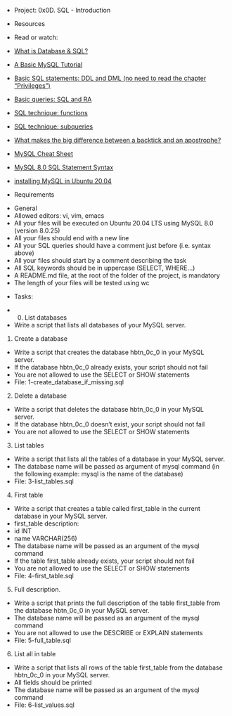 * Project: 0x0D. SQL - Introduction

* Resources
+ Read or watch:

+ [What is Database & SQL?](https://www.youtube.com/watch?v=FR4QIeZaPeM)
+ [A Basic MySQL Tutorial](https://www.digitalocean.com/community/tutorials/how-to-install-mysql-on-ubuntu-20-04)
+ [Basic SQL statements: DDL and DML (no need to read the chapter “Privileges”)](https://web.csulb.edu/colleges/coe/cecs/dbdesign/dbdesign.php?page=sql/ddldml.php)
+ [Basic queries: SQL and RA](https://web.csulb.edu/colleges/coe/cecs/dbdesign/dbdesign.php?page=sql/queries.php)
+ [SQL technique: functions](https://web.csulb.edu/colleges/coe/cecs/dbdesign/dbdesign.php?page=sql/functions.php)
+ [SQL technique: subqueries](https://web.csulb.edu/colleges/coe/cecs/dbdesign/dbdesign.php?page=sql/subqueries.php)
+ [What makes the big difference between a backtick and an apostrophe?](https://stackoverflow.com/questions/29402361/what-makes-the-big-difference-between-a-backtick-and-an-apostrophe/29402458)
+ [MySQL Cheat Sheet](https://intellipaat.com/mediaFiles/2019/02/SQL-Commands-Cheat-Sheet.pdf?US)
+ [MySQL 8.0 SQL Statement Syntax](https://dev.mysql.com/doc/refman/8.0/en/sql-statements.html)
+ [installing MySQL in Ubuntu 20.04](https://phoenixnap.com/kb/install-mysql-ubuntu-20-04)

* Requirements
+ General
+ Allowed editors: vi, vim, emacs
+ All your files will be executed on Ubuntu 20.04 LTS using MySQL 8.0 (version 8.0.25)
+ All your files should end with a new line
+ All your SQL queries should have a comment just before (i.e. syntax above)
+ All your files should start by a comment describing the task
+ All SQL keywords should be in uppercase (SELECT, WHERE…)
+ A README.md file, at the root of the folder of the project, is mandatory
+ The length of your files will be tested using wc

* Tasks:
+ 0. List databases
+ Write a script that lists all databases of your MySQL server.

1. Create a database
+ Write a script that creates the database hbtn_0c_0 in your MySQL server.
+ If the database hbtn_0c_0 already exists, your script should not fail
+ You are not allowed to use the SELECT or SHOW statements
+ File: 1-create_database_if_missing.sql

2. Delete a database
+ Write a script that deletes the database hbtn_0c_0 in your MySQL server.
+ If the database hbtn_0c_0 doesn’t exist, your script should not fail
+ You are not allowed to use the SELECT or SHOW statements

3. List tables
+ Write a script that lists all the tables of a database in your MySQL server.
+ The database name will be passed as argument of mysql command (in the following example: 
  mysql is the name of the database)
+ File: 3-list_tables.sql

4. First table
+ Write a script that creates a table called first_table in the current database in your MySQL server.
+ first_table description:
+ id INT
+ name VARCHAR(256)
+ The database name will be passed as an argument of the mysql command
+ If the table first_table already exists, your script should not fail
+ You are not allowed to use the SELECT or SHOW statements
+ File: 4-first_table.sql

5. Full description.
+ Write a script that prints the full description of the table first_table from the database hbtn_0c_0 in your MySQL server.
+ The database name will be passed as an argument of the mysql command
+ You are not allowed to use the DESCRIBE or EXPLAIN statements
+ File: 5-full_table.sql

6. List all in table
+ Write a script that lists all rows of the table first_table from the database hbtn_0c_0 in your MySQL server.
+ All fields should be printed
+ The database name will be passed as an argument of the mysql command
+ File: 6-list_values.sql
 
